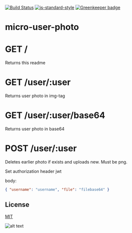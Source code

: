 [![Build Status](https://travis-ci.org/telemark/micro-user-photo.svg?branch=master)](https://travis-ci.org/telemark/micro-user-photo)
[![js-standard-style](https://img.shields.io/badge/code%20style-standard-brightgreen.svg?style=flat)](https://github.com/feross/standard)
[![Greenkeeper badge](https://badges.greenkeeper.io/telemark/micro-user-photo.svg)](https://greenkeeper.io/)

# micro-user-photo

# GET /

Returns this readme

# GET /user/:user

Returns user photo in img-tag

# GET /user/:user/base64

Returns user photo in base64

# POST /user/:user

Deletes earlier photo if exists and uploads new. Must be png.

Set authorization header jwt

body:
```json
{ "username": "username", "file": "filebase64" }
```

## License

[MIT](LICENSE)

![alt text](https://robots.kebabstudios.party/micro-user-photo.png "Robohash image of micro-user-photo")
